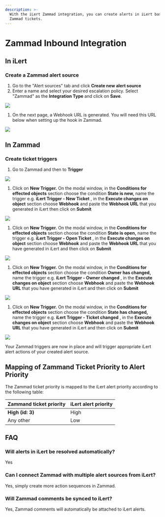 ```yaml
---
description: >-
  With the iLert Zammad integration, you can create alerts in iLert based on
  Zammad tickets.
---
```


# Zammad Inbound Integration

## In iLert <a id="in-ilert"></a>

### Create a Zammad alert source <a id="create-alert-source"></a>

1. Go to the "Alert sources" tab and click **Create new alert source**
2. Enter a name and select your desired escalation policy. Select "Zammad" as the **Integration Type** and click on **Save**.

![](../../.gitbook/assets/screenshot_07_02_21__13_11.png)

1. On the next page, a Webhook URL is generated. You will need this URL below when setting up the hook in Zammad.

![](../../.gitbook/assets/screenshot_07_02_21__13_11%20%281%29.png)

## In Zammad <a id="in-topdesk"></a>

### Create ticket triggers <a id="create-action-sequences"></a>

1. Go to Zammad and then to **Trigger**

![](../../.gitbook/assets/screenshot_07_02_21__13_13.png)

1. Click on **New Trigger.** On the modal window, in the **Conditions for effected objects** section choose the condition **State is new,** name the trigger e.g. **iLert Trigger - New Ticket** , in the **Execute changes on object** section choose **Webhook** and paste the **Webhook URL** that you generated in iLert then click on **Submit**

![](../../.gitbook/assets/screenshot_07_02_21__13_18.png)

1. Click on **New Trigger.** On the modal window, in the **Conditions for effected objects** section choose the condition **State is open,** name the trigger e.g. **iLert Trigger - Open Ticket** , in the **Execute changes on object** section choose **Webhook** and paste the **Webhook URL** that you have generated in iLert and then click on **Submit**

![](../../.gitbook/assets/screenshot_07_02_21__13_24.png)

1. Click on **New Trigger.** On the modal window, in the **Conditions for effected objects** section choose the condition **Owner has changed,** name the trigger e.g. **iLert Trigger - Owner changed** , in the **Execute changes on object** section choose **Webhook** and paste the **Webhook URL** that you have generated in iLert and then click on **Submit**

![](../../.gitbook/assets/screenshot_07_02_21__13_26.png)

1. Click on **New Trigger.** On the modal window, in the **Conditions for effected objects** section choose the condition **State has changed,** name the trigger e.g. **iLert Trigger - Ticket changed** , in the **Execute changes on object** section choose **Webhook** and paste the **Webhook URL** that you have generated in iLert and then click on **Submit**

![](../../.gitbook/assets/screenshot_07_02_21__13_27.png)

Your Zammad triggers are now in place and will trigger appropriate iLert alert actions of your created alert source.

## Mapping of Zammand Ticket Priority to Alert Priority

The Zammad ticket priority is mapped to the iLert alert priority according to the following table:

| Zammand ticket priority | iLert alert priority |
| :--- | :--- |
| **High \(id: 3\)** | High |
| Any other | Low |

## FAQ <a id="faq"></a>

### **Will alerts in iLert be resolved automatically?**

Yes

### **Can I connect Zammad with multiple alert sources from iLert?**

Yes, simply create more action sequences in Zammad.

### Will Zammad comments be synced to iLert?

Yes, Zammad comments will automatically be attached to iLert alerts.

